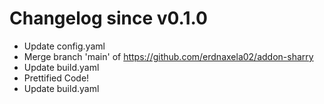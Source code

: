 # Changelog since v0.1.0
- Update config.yaml 
- Merge branch 'main' of https://github.com/erdnaxela02/addon-sharry 
- Update build.yaml 
- Prettified Code! 
- Update build.yaml 
